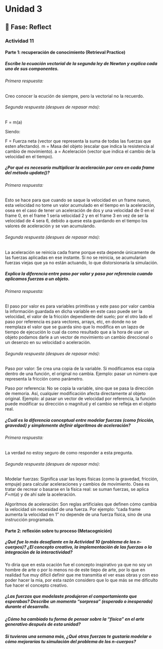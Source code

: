# Unidad 3


## 🤔 Fase: Reflect

### Actividad 11

#### Parte 1: recuperación de conocimiento (Retrieval Practice)

##### Escribe la ecuación vectorial de la segunda ley de Newton y explica cada uno de sus componentes.
###### Primera respuesta: 
Creo conocer la ecución de siempre, pero la vectorial no la recuerdo.

###### Segunda respuesta (despues de repasar más): 
F = m(a)

Siendo:

F = Fuerza neta (vector que representa la suma de todas las fuerzas que esten afectando).
m = Masa del objeto (escalar que indica la resistencia al cambio de movimiento).
a = Aceleración (vector que indica el cambio de la velocidad en el tiempo).

##### ¿Por qué es necesario multiplicar la aceleración por cero en cada frame del método update()?
###### Primera respuesta: 
Esto se hace para que cuando se saque la velocidad en un frame nuevo, esta velocidad no tome un valor acumulado en el tiempo en la aceleración, osea en el caso de tener un aceleración de dos y una velocidad de 0 en el frame 0, en el frame 1 seria velocidad 2 y en el frame 3 en vez de ser la velocidad de 4 sera 6, debido a quese esta guardando en el tiempo los valores de aceleración y se van acumulando.

###### Segunda respuesta (despues de repasar más): 
La aceleración se reinicia cada frame porque esta depende únicamente de las fuerzas aplicadas en ese instante. Si no se reinicia, se acumularían fuerzas viejas que ya no están actuando, lo que distorsionaría la simulación.

##### Explica la diferencia entre paso por valor y paso por referencia cuando aplicamos fuerzas a un objeto.
###### Primera respuesta: 
El paso por valor es para variables primitivas y este paso por valor cambia la información guardada en dicha variable en este caso puede ser la velocidad, el valor de la fricción dependiente del suelo; por el otro lado el paso por referencia es para vectores, arrays, etc, en donde no se reemplaza el valor que se guarda sino que lo modifica en un lapzo de tiempo de ejecución lo cual da como resultado que a la hora de usar un objeto podamos darle a un vector de movimiento un cambio direccional o un desenzo en su velocidad o aceleración.

###### Segunda respuesta (despues de repasar más): 
Paso por valor: Se crea una copia de la variable. Si modificamos esa copia dentro de una función, el original no cambia. Ejemplo: pasar un número que representa la fricción como parámetro.

Paso por referencia: No se copia la variable, sino que se pasa la dirección de memoria. Así, cualquier modificación afecta directamente al objeto original. Ejemplo: al pasar un vector de velocidad por referencia, la función puede modificar su dirección o magnitud y el cambio se refleja en el objeto real.

##### ¿Cuál es la diferencia conceptual entre modelar fuerzas (como fricción, gravedad) y simplemente definir algoritmos de aceleración?
###### Primera respuesta: 
La verdad no estoy seguro de como responder a esta pregunta.

###### Segunda respuesta (despues de repasar más): 
Modelar fuerzas: Significa usar las leyes físicas (como la gravedad, fricción, empuje) para calcular aceleraciones y cambios de movimiento. Osea es tratar de recrear o basarse en la física real: se suman fuerzas, se aplica 𝐹=𝑚(𝑎) y de ahí sale la aceleración.

Algoritmos de aceleración: Son reglas artificiales que definen cómo cambia la velocidad sin necesidad de una fuerza. Por ejemplo: “cada frame aumenta la velocidad en 1” no depende de una fuerza física, sino de una instrucción programada.

#### Parte 2: reflexión sobre tu proceso (Metacognición)

##### ¿Qué fue lo más desafiante en la Actividad 10 (problema de los n-cuerpos)? ¿El concepto creativo, la implementación de las fuerzas o la integración de la interactividad?
Yo diria que en esta ocación fue el concepto inspirativo ya que no soy un hombre de arte o por lo menos no de este tiepo de arte, por lo que en realidad fue muy dificil definir que me transmitia el ver esas obras y con eso poder hacer la mia, por esta razón considero que lo que más se me dificulto fue hacer el concepto creativo.

##### ¿Las fuerzas que modelaste produjeron el comportamiento que esperabas? Describe un momento “sorpresa” (esperado o inesperado) durante el desarrollo.


##### ¿Cómo ha cambiado tu forma de pensar sobre la “física” en el arte generativo después de esta unidad?


##### Si tuvieras una semana más, ¿Qué otras fuerzas te gustaría modelar o cómo mejorarías tu simulación del problema de los n-cuerpos?


